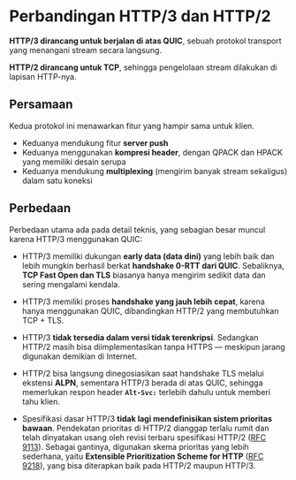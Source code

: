 # Perbandingan HTTP/3 dan HTTP/2

**HTTP/3 dirancang untuk berjalan di atas QUIC**, sebuah protokol transport yang menangani stream secara langsung.

**HTTP/2 dirancang untuk TCP**, sehingga pengelolaan stream dilakukan di lapisan HTTP-nya.

## Persamaan

Kedua protokol ini menawarkan fitur yang hampir sama untuk klien.

- Keduanya mendukung fitur **server push**
- Keduanya menggunakan **kompresi header**, dengan QPACK dan HPACK yang memiliki desain serupa
- Keduanya mendukung **multiplexing** (mengirim banyak stream sekaligus) dalam satu koneksi

## Perbedaan

Perbedaan utama ada pada detail teknis, yang sebagian besar muncul karena HTTP/3 menggunakan QUIC:

- HTTP/3 memiliki dukungan **early data (data dini)** yang lebih baik dan lebih mungkin berhasil berkat **handshake 0-RTT dari QUIC**. Sebaliknya, **TCP Fast Open dan TLS** biasanya hanya mengirim sedikit data dan sering mengalami kendala.

- HTTP/3 memiliki proses **handshake yang jauh lebih cepat**, karena hanya menggunakan QUIC, dibandingkan HTTP/2 yang membutuhkan TCP + TLS.

- HTTP/3 **tidak tersedia dalam versi tidak terenkripsi**. Sedangkan HTTP/2 masih bisa diimplementasikan tanpa HTTPS — meskipun jarang digunakan demikian di Internet.

- HTTP/2 bisa langsung dinegosiasikan saat handshake TLS melalui ekstensi **ALPN**, sementara HTTP/3 berada di atas QUIC, sehingga memerlukan respon header **`Alt-Svc:`** terlebih dahulu untuk memberi tahu klien.

- Spesifikasi dasar HTTP/3 **tidak lagi mendefinisikan sistem prioritas bawaan**. Pendekatan prioritas di HTTP/2 dianggap terlalu rumit dan telah dinyatakan usang oleh revisi terbaru spesifikasi HTTP/2 ([RFC 9113](https://www.rfc-editor.org/rfc/rfc9113.html)). Sebagai gantinya, digunakan skema prioritas yang lebih sederhana, yaitu **Extensible Prioritization Scheme for HTTP** ([RFC 9218](https://www.rfc-editor.org/rfc/rfc9218.html)), yang bisa diterapkan baik pada HTTP/2 maupun HTTP/3.